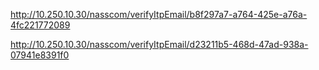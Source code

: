 http://10.250.10.30/nasscom/verifyItpEmail/b8f297a7-a764-425e-a76a-4fc221772089




http://10.250.10.30/nasscom/verifyItpEmail/d23211b5-468d-47ad-938a-07941e8391f0
